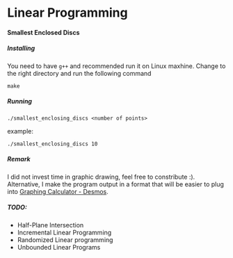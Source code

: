 # Linear Programming

#### Smallest Enclosed Discs

##### Installing
You need to have `g++` and recommended run it on Linux maxhine. Change to the right directory and run the following command
```
make
```

##### Running
```
./smallest_enclosing_discs <number of points>
```
example:
```
./smallest_enclosing_discs 10
```

##### Remark
I did not invest time in graphic drawing, feel free to constribute :). Alternative, I make the program output in a format that will be easier to plug into [Graphing Calculator - Desmos](https://www.desmos.com/calculator).

##### TODO: 
- Half-Plane Intersection
- Incremental Linear Programming
- Randomized Linear programming
- Unbounded Linear Programs
